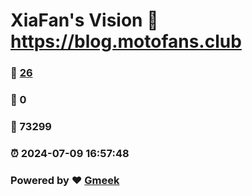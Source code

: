 # XiaFan's Vision :link: https://blog.motofans.club 
### :page_facing_up: [26](https://blog.motofans.club/tag.html) 
### :speech_balloon: 0 
### :hibiscus: 73299 
### :alarm_clock: 2024-07-09 16:57:48 
### Powered by :heart: [Gmeek](https://github.com/Meekdai/Gmeek)

